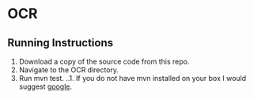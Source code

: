 # OCR
## Running Instructions
1. Download a copy of the source code from this repo.
2. Navigate to the OCR directory.
3. Run mvn test.
..1. If you do not have mvn installed on your box I would suggest [google](https://www.google.com/search?q=how+to+install+maven).
